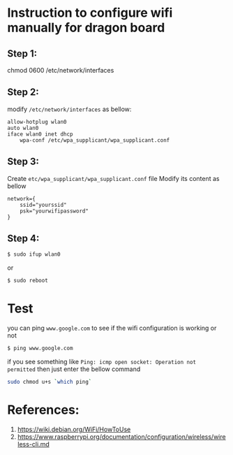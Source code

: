 # Instruction to configure wifi manually for dragon board
## Step 1:
chmod 0600 /etc/network/interfaces
## Step 2:
modify `/etc/network/interfaces` as bellow:

```
allow-hotplug wlan0
auto wlan0
iface wlan0 inet dhcp
	wpa-conf /etc/wpa_supplicant/wpa_supplicant.conf
```
## Step 3:
Create `etc/wpa_supplicant/wpa_supplicant.conf` file
Modify its content as bellow

```
network={
    ssid="yourssid"
    psk="yourwifipassword"
}
```
## Step 4:
```bash
$ sudo ifup wlan0
```
or
```bash
$ sudo reboot
```
# Test
you can ping `www.google.com` to see if the wifi configuration is working or not
```bash
$ ping www.google.com
```
if you see something like `Ping: icmp open socket: Operation not permitted` then just enter the bellow command

```bash
sudo chmod u+s `which ping`
```
# References:
1. https://wiki.debian.org/WiFi/HowToUse
2. https://www.raspberrypi.org/documentation/configuration/wireless/wireless-cli.md


